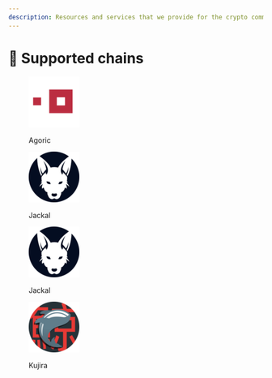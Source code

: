 ```yaml
---
description: Resources and services that we provide for the crypto community
---
```


# 🍋 Supported chains

<div>

<figure><img src=".gitbook/assets/agoric.png" alt=""><figcaption><p>Agoric</p></figcaption></figure>

 

<figure><img src=".gitbook/assets/jackal.png" alt=""><figcaption><p>Jackal</p></figcaption></figure>

</div>

<figure><img src=".gitbook/assets/jackal.png" alt=""><figcaption><p>Jackal</p></figcaption></figure>

<figure><img src=".gitbook/assets/kujira.png" alt=""><figcaption><p>Kujira</p></figcaption></figure>

